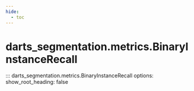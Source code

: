 ```yaml
---
hide:
  - toc
---
```

# <code class='doc-symbol doc-symbol-nav doc-symbol-class'></code>darts_segmentation.metrics.BinaryInstanceRecall

::: darts_segmentation.metrics.BinaryInstanceRecall
    options:
      show_root_heading: false
